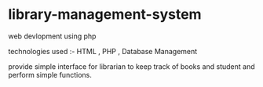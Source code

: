 # library-management-system
web devlopment using php

technologies used :- HTML , PHP , Database Management

provide simple interface for librarian to keep track of books and student and perform simple functions.


